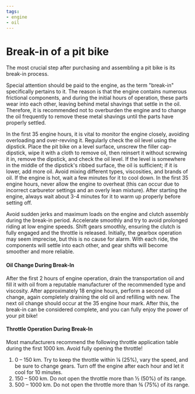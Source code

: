 ```yaml
---
tags:
- engine
- oil
---
```


# Break-in of a pit bike

The most crucial step after purchasing and assembling a pit bike is its break-in process.

Special attention should be paid to the engine, as the term "break-in" specifically pertains to it. The reason is that the engine contains numerous frictional components, and during the initial hours of operation, these parts wear into each other, leaving behind metal shavings that settle in the oil. Therefore, it is recommended not to overburden the engine and to change the oil frequently to remove these metal shavings until the parts have properly settled.

In the first 35 engine hours, it is vital to monitor the engine closely, avoiding overloading and over-revving it. Regularly check the oil level using the dipstick. Place the pit bike on a level surface, unscrew the filler cap-dipstick, wipe it with a cloth to remove oil, then reinsert it without screwing it in, remove the dipstick, and check the oil level. If the level is somewhere in the middle of the dipstick's ribbed surface, the oil is sufficient; if it is lower, add more oil. Avoid mixing different types, viscosities, and brands of oil. If the engine is hot, wait a few minutes for it to cool down. In the first 35 engine hours, never allow the engine to overheat (this can occur due to incorrect carburetor settings and an overly lean mixture). After starting the engine, always wait about 3-4 minutes for it to warm up properly before setting off.

Avoid sudden jerks and maximum loads on the engine and clutch assembly during the break-in period. Accelerate smoothly and try to avoid prolonged riding at low engine speeds. Shift gears smoothly, ensuring the clutch is fully engaged and the throttle is released. Initially, the gearbox operation may seem imprecise, but this is no cause for alarm. With each ride, the components will settle into each other, and gear shifts will become smoother and more reliable.

#### Oil Change During Break-In

After the first 2 hours of engine operation, drain the transportation oil and fill it with oil from a reputable manufacturer of the recommended type and viscosity. After approximately 18 engine hours, perform a second oil change, again completely draining the old oil and refilling with new. The next oil change should occur at the 35 engine hour mark. After this, the break-in can be considered complete, and you can fully enjoy the power of your pit bike!

#### Throttle Operation During Break-In

Most manufacturers recommend the following throttle application table during the first 1000 km. Avoid fully opening the throttle!

1. 0 – 150 km. Try to keep the throttle within ¼ (25%), vary the speed, and be sure to change gears. Turn off the engine after each hour and let it cool for 10 minutes.
2. 150 – 500 km. Do not open the throttle more than ½ (50%) of its range.
3. 500 – 1000 km. Do not open the throttle more than ¾ (75%) of its range.
